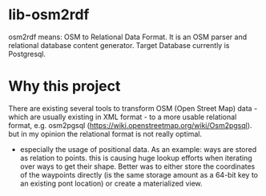 # lib-osm2rdf
osm2rdf means: OSM to Relational Data Format.
It is an OSM parser and relational database content generator.
Target Database currently is Postgresql.
# Why this project
There are existing several tools to transform OSM (Open Street Map) data - which are usually existing in XML format - to a more usable relational format, e.g. osm2pgsql (https://wiki.openstreetmap.org/wiki/Osm2pgsql). but in my opinion the relational format is not really optimal.
- especially the usage of positional data. As an example: ways are stored as relation to points. this is causing huge lookup efforts when iterating over ways to get their shape. Better was to either store the coordinates of the waypoints directly (is the same storage amount as a 64-bit key to an existing pont location) or create a materialized view.
